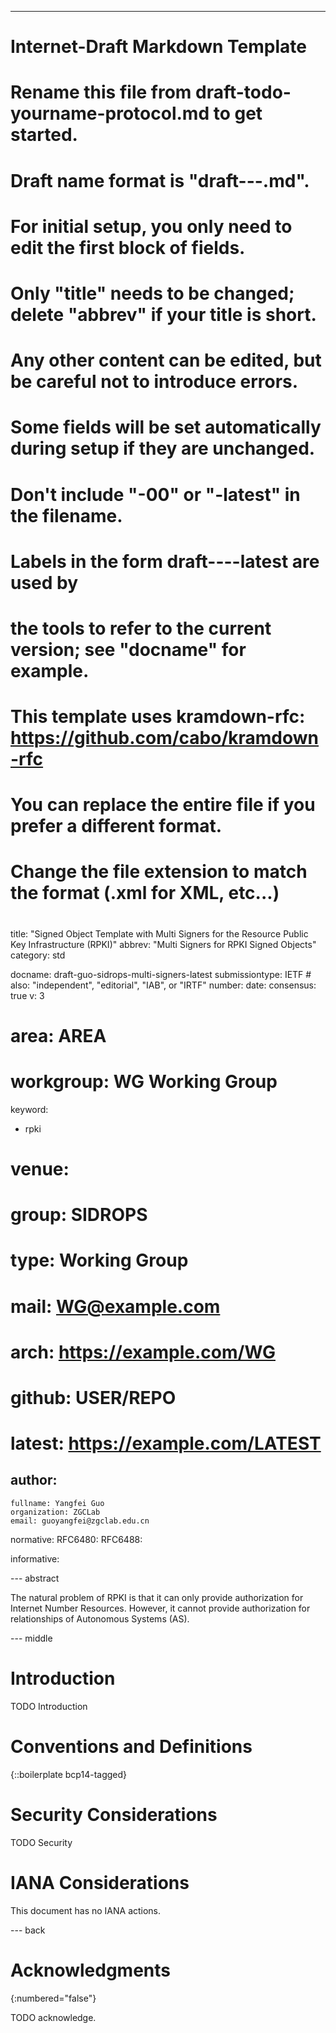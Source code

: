 ---
###
# Internet-Draft Markdown Template
#
# Rename this file from draft-todo-yourname-protocol.md to get started.
# Draft name format is "draft-<yourname>-<workgroup>-<name>.md".
#
# For initial setup, you only need to edit the first block of fields.
# Only "title" needs to be changed; delete "abbrev" if your title is short.
# Any other content can be edited, but be careful not to introduce errors.
# Some fields will be set automatically during setup if they are unchanged.
#
# Don't include "-00" or "-latest" in the filename.
# Labels in the form draft-<yourname>-<workgroup>-<name>-latest are used by
# the tools to refer to the current version; see "docname" for example.
#
# This template uses kramdown-rfc: https://github.com/cabo/kramdown-rfc
# You can replace the entire file if you prefer a different format.
# Change the file extension to match the format (.xml for XML, etc...)
#
###
title: "Signed Object Template with Multi Signers for the Resource Public Key Infrastructure (RPKI)"
abbrev: "Multi Signers for RPKI Signed Objects"
category: std

docname: draft-guo-sidrops-multi-signers-latest
submissiontype: IETF  # also: "independent", "editorial", "IAB", or "IRTF"
number:
date:
consensus: true
v: 3
# area: AREA
# workgroup: WG Working Group
keyword:
 - rpki
# venue:
#  group: SIDROPS
#  type: Working Group
#  mail: WG@example.com
#  arch: https://example.com/WG
#  github: USER/REPO
#  latest: https://example.com/LATEST

author:
 -
    fullname: Yangfei Guo
    organization: ZGCLab
    email: guoyangfei@zgclab.edu.cn

normative:
    RFC6480:
    RFC6488:

informative:


--- abstract

The natural problem of RPKI is that it can only provide authorization for Internet Number Resources. However, it cannot provide authorization for relationships of Autonomous Systems (AS).


--- middle

# Introduction

TODO Introduction


# Conventions and Definitions

{::boilerplate bcp14-tagged}


# Security Considerations

TODO Security


# IANA Considerations

This document has no IANA actions.


--- back

# Acknowledgments
{:numbered="false"}

TODO acknowledge.
